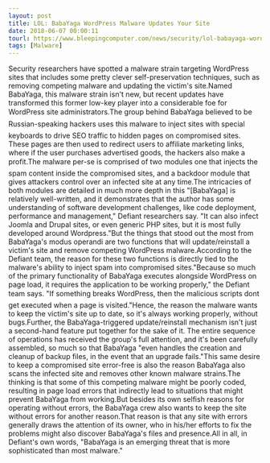 ```yaml
---
layout: post
title: LOL: BabaYaga WordPress Malware Updates Your Site
date: 2018-06-07 00:00:11
tourl: https://www.bleepingcomputer.com/news/security/lol-babayaga-wordpress-malware-updates-your-site/
tags: [Malware]
---
```

Security researchers have spotted a malware strain targeting WordPress sites that includes some pretty clever self-preservation techniques, such as removing competing malware and updating the victim's site.Named BabaYaga, this malware strain isn't new, but recent updates have transformed this former low-key player into a considerable foe for WordPress site administrators.The group behind BabaYaga believed to be Russian-speaking hackers uses this malware to inject sites with special keyboards to drive SEO traffic to hidden pages on compromised sites. These pages are then used to redirect users to affiliate marketing links, where if the user purchases advertised goods, the hackers also make a profit.The malware per-se is comprised of two modules one that injects the spam content inside the compromised sites, and a backdoor module that gives attackers control over an infected site at any time.The intricacies of both modules are detailed in much more depth in this "[BabaYaga] is relatively well-written, and it demonstrates that the author has some understanding of software development challenges, like code deployment, performance and management," Defiant researchers say. "It can also infect Joomla and Drupal sites, or even generic PHP sites, but it is most fully developed around Wordpress."But the things that stood out the most from BabaYaga's modus operandi are two functions that will update/reinstall a victim's site and remove competing WordPress malware.According to the Defiant team, the reason for these two functions is directly tied to the malware's ability to inject spam into compromised sites."Because so much of the primary functionality of BabaYaga executes alongside WordPress on page load, it requires the application to be working properly," the Defiant team says. "If something breaks WordPress, then the malicious scripts dont get executed when a page is visited."Hence, the reason the malware wants to keep the victim's site up to date, so it's always working properly, without bugs.Further, the BabaYaga-triggered update/reinstall mechanism isn't just a second-hand feature put together for the sake of it. The entire sequence of operations has received the group's full attention, and it's been carefully assembled, so much so that BabaYaga "even handles the creation and cleanup of backup files, in the event that an upgrade fails."This same desire to keep a compromised site error-free is also the reason BabaYaga also scans the infected site and removes other known malware strains.The thinking is that some of this competing malware might be poorly coded, resulting in page load errors that indirectly lead to situations that might prevent BabaYaga from working.But besides its own selfish reasons for operating without errors, the BabaYaga crew also wants to keep the site without errors for another reason.That reason is that any site with errors generally draws the attention of its owner, who in his/her efforts to fix the problems might also discover BabaYaga's files and presence.All in all, in Defiant's own words, "BabaYaga is an emerging threat that is more sophisticated than most malware."